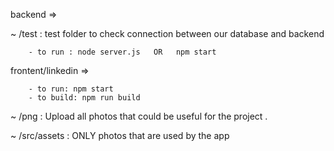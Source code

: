 backend =>

~ /test : test folder to check connection between our database and backend
       
        - to run : node server.js   OR   npm start


frontent/linkedin =>

        - to run: npm start
        - to build: npm run build   

~ /png : Upload all photos that could be useful for the project .

~ /src/assets : ONLY photos that are used by the app
